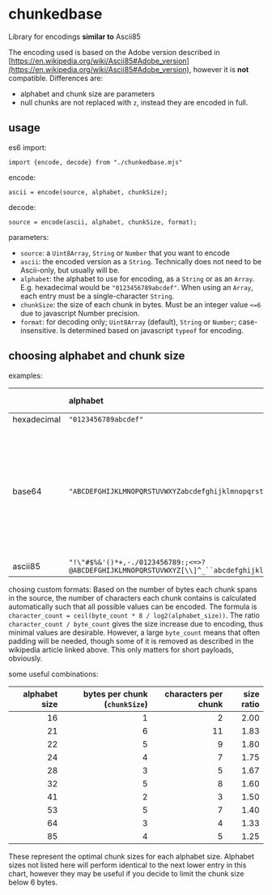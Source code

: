 # chunkedbase
Library for encodings **similar to** Ascii85

The encoding used is based on the Adobe version described in [https://en.wikipedia.org/wiki/Ascii85#Adobe_version](https://en.wikipedia.org/wiki/Ascii85#Adobe_version), however it is **not** compatible. Differences are:
- alphabet and chunk size are parameters
- null chunks are not replaced with `z`, instead they are encoded in full.

## usage
es6 import:
```
import {encode, decode} from "./chunkedbase.mjs"
```

encode:
```
ascii = encode(source, alphabet, chunkSize);
```

decode:
```
source = encode(ascii, alphabet, chunkSize, format);
```

parameters:
- `source`: a `Uint8Array`, `String` or `Number` that you want to encode
- `ascii`: the encoded version as a `String`. Technically does not need to be Ascii-only, but usually will be.
- `alphabet`: the alphabet to use for encoding, as a `String` or as an `Array`. E.g. hexadecimal would be `"0123456789abcdef"`. When using an `Array`, each entry must be a single-character `String`.
- `chunkSize`: the size of each chunk in bytes. Must be an integer value `<=6` due to javascript Number precision.
- `format`: for decoding only; `Uint8Array` (default), `String` or `Number`; case-insensitive. Is determined based on javascript `typeof` for encoding.

## choosing alphabet and chunk size
examples:

| |alphabet|alphabet size|chunk size| |
|:-|:-|-:|-:|:-|
|hexadecimal|`"0123456789abcdef"`|16|1| |
|base64|`"ABCDEFGHIJKLMNOPQRSTUVWXYZabcdefghijklmnopqrstuvwxyz0123456789+/"`|64|3|differs in how padding is handled; use `atob()` and `btoa()` instead. (probably faster as well)|
|ascii85|`"!\"#$%&'()*+,-./0123456789:;<=>?@ABCDEFGHIJKLMNOPQRSTUVWXYZ[\\]^_``abcdefghijklmnopqrstu"`|85|4| |most similar, however this library does not replace all zero chunks by the single character `z`, and will fail when reading that.

chosing custom formats:
Based on the number of bytes each chunk spans in the source, the number of characters each chunk contains is calculated automatically such that all possible values can be encoded. The formula is `character_count = ceil(byte_count * 8 / log2(alphabet_size))`. The ratio `character_count / byte_count` gives the size increase due to encoding, thus minimal values are desirable. However, a large `byte_count` means that often padding will be needed, though some of it is removed as described in the wikipedia article linked above. This only matters for short payloads, obviously.

some useful combinations:

|alphabet size|bytes per chunk (`chunkSize`)|characters per chunk|size ratio|
|-:|-:|-:|-:|
|16|1|2|2.00|
|21|6|11|1.83|
|22|5|9|1.80|
|24|4|7|1.75|
|28|3|5|1.67|
|32|5|8|1.60|
|41|2|3|1.50|
|53|5|7|1.40|
|64|3|4|1.33|
|85|4|5|1.25|
These represent the optimal chunk sizes for each alphabet size. Alphabet sizes not listed here will perform identical to the next lower entry in this chart, however they may be useful if you decide to limit the chunk size below 6 bytes.
